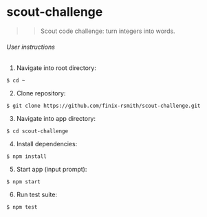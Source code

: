 # scout-challenge
>> Scout code challenge: turn integers into words.

###### User instructions

1. Navigate into root directory:
```
$ cd ~
```

2. Clone repository:
```
$ git clone https://github.com/finix-rsmith/scout-challenge.git
```

3. Navigate into app directory:
```
$ cd scout-challenge
```

4. Install dependencies:
```
$ npm install
```

5. Start app (input prompt):
```
$ npm start
```

6. Run test suite:
```
$ npm test
```